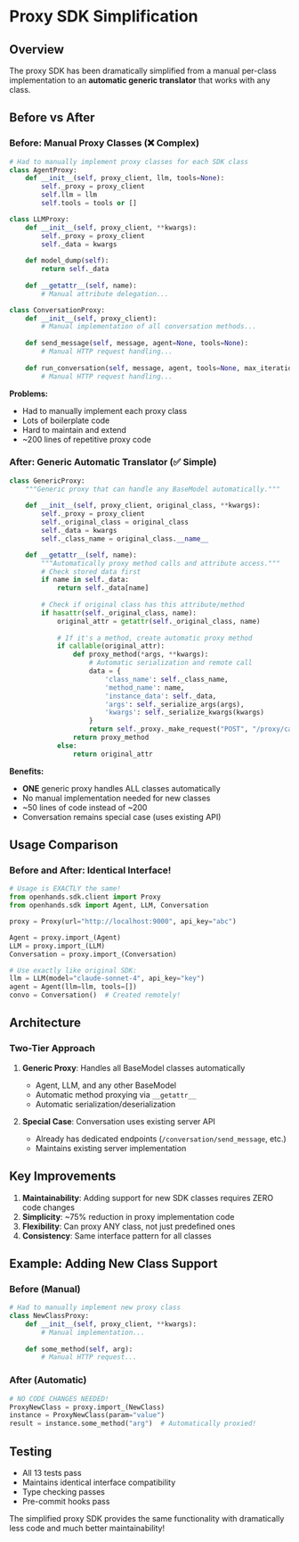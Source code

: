# Proxy SDK Simplification

## Overview

The proxy SDK has been dramatically simplified from a manual per-class implementation to an **automatic generic translator** that works with any class.

## Before vs After

### Before: Manual Proxy Classes (❌ Complex)

```python
# Had to manually implement proxy classes for each SDK class
class AgentProxy:
    def __init__(self, proxy_client, llm, tools=None):
        self._proxy = proxy_client
        self.llm = llm
        self.tools = tools or []

class LLMProxy:
    def __init__(self, proxy_client, **kwargs):
        self._proxy = proxy_client
        self._data = kwargs
    
    def model_dump(self):
        return self._data
    
    def __getattr__(self, name):
        # Manual attribute delegation...

class ConversationProxy:
    def __init__(self, proxy_client):
        # Manual implementation of all conversation methods...
    
    def send_message(self, message, agent=None, tools=None):
        # Manual HTTP request handling...
    
    def run_conversation(self, message, agent, tools=None, max_iterations=10):
        # Manual HTTP request handling...
```

**Problems:**
- Had to manually implement each proxy class
- Lots of boilerplate code
- Hard to maintain and extend
- ~200 lines of repetitive proxy code

### After: Generic Automatic Translator (✅ Simple)

```python
class GenericProxy:
    """Generic proxy that can handle any BaseModel automatically."""
    
    def __init__(self, proxy_client, original_class, **kwargs):
        self._proxy = proxy_client
        self._original_class = original_class
        self._data = kwargs
        self._class_name = original_class.__name__

    def __getattr__(self, name):
        """Automatically proxy method calls and attribute access."""
        # Check stored data first
        if name in self._data:
            return self._data[name]
        
        # Check if original class has this attribute/method
        if hasattr(self._original_class, name):
            original_attr = getattr(self._original_class, name)
            
            # If it's a method, create automatic proxy method
            if callable(original_attr):
                def proxy_method(*args, **kwargs):
                    # Automatic serialization and remote call
                    data = {
                        'class_name': self._class_name,
                        'method_name': name,
                        'instance_data': self._data,
                        'args': self._serialize_args(args),
                        'kwargs': self._serialize_kwargs(kwargs)
                    }
                    return self._proxy._make_request("POST", "/proxy/call", data)
                return proxy_method
            else:
                return original_attr
```

**Benefits:**
- **ONE** generic proxy handles ALL classes automatically
- No manual implementation needed for new classes
- ~50 lines of code instead of ~200
- Conversation remains special case (uses existing API)

## Usage Comparison

### Before and After: Identical Interface! 

```python
# Usage is EXACTLY the same!
from openhands.sdk.client import Proxy
from openhands.sdk import Agent, LLM, Conversation

proxy = Proxy(url="http://localhost:9000", api_key="abc")

Agent = proxy.import_(Agent)
LLM = proxy.import_(LLM) 
Conversation = proxy.import_(Conversation)

# Use exactly like original SDK:
llm = LLM(model="claude-sonnet-4", api_key="key")
agent = Agent(llm=llm, tools=[])
convo = Conversation()  # Created remotely!
```

## Architecture

### Two-Tier Approach

1. **Generic Proxy**: Handles all BaseModel classes automatically
   - Agent, LLM, and any other BaseModel
   - Automatic method proxying via `__getattr__`
   - Automatic serialization/deserialization

2. **Special Case**: Conversation uses existing server API
   - Already has dedicated endpoints (`/conversation/send_message`, etc.)
   - Maintains existing server implementation

## Key Improvements

1. **Maintainability**: Adding support for new SDK classes requires ZERO code changes
2. **Simplicity**: ~75% reduction in proxy implementation code
3. **Flexibility**: Can proxy ANY class, not just predefined ones
4. **Consistency**: Same interface pattern for all classes

## Example: Adding New Class Support

### Before (Manual)
```python
# Had to manually implement new proxy class
class NewClassProxy:
    def __init__(self, proxy_client, **kwargs):
        # Manual implementation...
    
    def some_method(self, arg):
        # Manual HTTP request...
```

### After (Automatic)
```python
# NO CODE CHANGES NEEDED!
ProxyNewClass = proxy.import_(NewClass)
instance = ProxyNewClass(param="value")
result = instance.some_method("arg")  # Automatically proxied!
```

## Testing

- All 13 tests pass
- Maintains identical interface compatibility
- Type checking passes
- Pre-commit hooks pass

The simplified proxy SDK provides the same functionality with dramatically less code and much better maintainability!